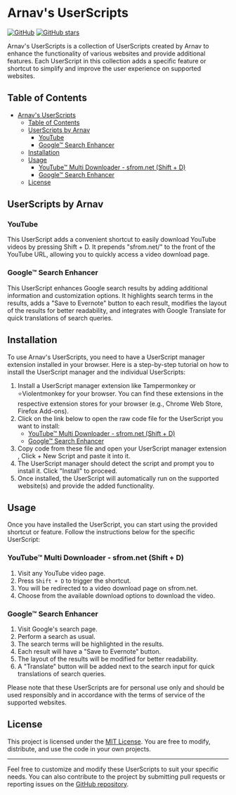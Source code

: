 # Arnav's UserScripts

[![GitHub](https://img.shields.io/github/license/arncv/UserScripts)](https://github.com/arncv/UserScripts/blob/main/LICENSE)
[![GitHub stars](https://img.shields.io/github/stars/arncv/UserScripts?style=social)](https://github.com/arncv/UserScripts/stargazers)

Arnav's UserScripts is a collection of UserScripts created by Arnav to enhance the functionality of various websites and provide additional features. Each UserScript in this collection adds a specific feature or shortcut to simplify and improve the user experience on supported websites.

## Table of Contents

- [Arnav's UserScripts](#arnavs-userscripts)
  - [Table of Contents](#table-of-contents)
  - [UserScripts by Arnav](#userscripts-by-arnav)
    - [YouTube](#youtube)
    - [Google™ Search Enhancer](#google-search-enhancer)
  - [Installation](#installation)
  - [Usage](#usage)
    - [YouTube™ Multi Downloader - sfrom.net (Shift + D)](#youtube-multi-downloader---sfromnet-shift--d)
    - [Google™ Search Enhancer](#google-search-enhancer-1)
  - [License](#license)

## UserScripts by Arnav

### YouTube

This UserScript adds a convenient shortcut to easily download YouTube videos by pressing Shift + D. It prepends "sfrom.net/" to the front of the YouTube URL, allowing you to quickly access a video download page.

### Google™ Search Enhancer

This UserScript enhances Google search results by adding additional information and customization options. It highlights search terms in the results, adds a "Save to Evernote" button to each result, modifies the layout of the results for better readability, and integrates with Google Translate for quick translations of search queries.

## Installation

To use Arnav's UserScripts, you need to have a UserScript manager extension installed in your browser. Here is a step-by-step tutorial on how to install the UserScript manager and the individual UserScripts:

1. Install a UserScript manager extension like Tampermonkey or ⭐Violentmonkey for your browser. You can find these extensions in the respective extension stores for your browser (e.g., Chrome Web Store, Firefox Add-ons).
2. Click on the link below to open the raw code file for the UserScript you want to install:
   - [YouTube™ Multi Downloader - sfrom.net (Shift + D)](https://github.com/arncv/UserScripts/blob/main/ytdown-script.js)
   - [Google™ Search Enhancer](https://github.com/arncv/UserScripts/blob/main/google-script.js)
3. Copy code from these file and open your UserScript manager extension , Click + New Script and paste it into it.
4. The UserScript manager should detect the script and prompt you to install it. Click "Install" to proceed.
5. Once installed, the UserScript will automatically run on the supported website(s) and provide the added functionality.

## Usage

Once you have installed the UserScript, you can start using the provided shortcut or feature. Follow the instructions below for the specific UserScript:

### YouTube™ Multi Downloader - sfrom.net (Shift + D)

1. Visit any YouTube video page.
2. Press `Shift + D` to trigger the shortcut.
3. You will be redirected to a video download page on sfrom.net.
4. Choose from the available download options to download the video.

### Google™ Search Enhancer

1. Visit Google's search page.
2. Perform a search as usual.
3. The search terms will be highlighted in the results.
4. Each result will have a "Save to Evernote" button.
5. The layout of the results will be modified for better readability.
6. A "Translate" button will be added next to the search input for quick translations of search queries.

Please note that these UserScripts are for personal use only and should be used responsibly and in accordance with the terms of service of the supported websites.

## License

This project is licensed under the [MIT License](/LICENSE). You are free to modify, distribute, and use the code in your own projects.

---

Feel free to customize and modify these UserScripts to suit your specific needs. You can also contribute to the project by submitting pull requests or reporting issues on the [GitHub repository](https://github.com/arncv/UserScripts).
